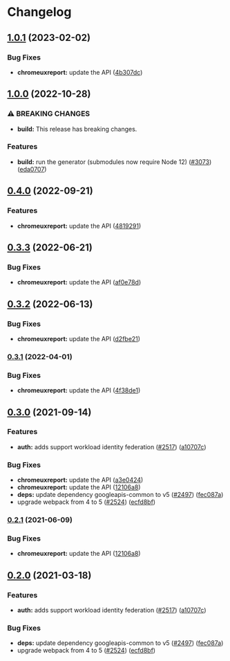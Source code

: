 # Changelog

## [1.0.1](https://github.com/googleapis/google-api-nodejs-client/compare/chromeuxreport-v1.0.0...chromeuxreport-v1.0.1) (2023-02-02)


### Bug Fixes

* **chromeuxreport:** update the API ([4b307dc](https://github.com/googleapis/google-api-nodejs-client/commit/4b307dc7bd9855bee38b2c6f365a5a7f7ae792c5))

## [1.0.0](https://github.com/googleapis/google-api-nodejs-client/compare/chromeuxreport-v0.4.0...chromeuxreport-v1.0.0) (2022-10-28)


### ⚠ BREAKING CHANGES

* **build:** This release has breaking changes.

### Features

* **build:** run the generator (submodules now require Node 12) ([#3073](https://github.com/googleapis/google-api-nodejs-client/issues/3073)) ([eda0707](https://github.com/googleapis/google-api-nodejs-client/commit/eda07079dadab46a80b6f9ede618f4f43030169e))

## [0.4.0](https://github.com/googleapis/google-api-nodejs-client/compare/chromeuxreport-v0.3.3...chromeuxreport-v0.4.0) (2022-09-21)


### Features

* **chromeuxreport:** update the API ([4819291](https://github.com/googleapis/google-api-nodejs-client/commit/48192918cdaa32a5fc59626923c21a7461884069))

## [0.3.3](https://github.com/googleapis/google-api-nodejs-client/compare/chromeuxreport-v0.3.2...chromeuxreport-v0.3.3) (2022-06-21)


### Bug Fixes

* **chromeuxreport:** update the API ([af0e78d](https://github.com/googleapis/google-api-nodejs-client/commit/af0e78dd53c11e7d2cd95ed74f21e5324d4e9625))

## [0.3.2](https://github.com/googleapis/google-api-nodejs-client/compare/chromeuxreport-v0.3.1...chromeuxreport-v0.3.2) (2022-06-13)


### Bug Fixes

* **chromeuxreport:** update the API ([d2fbe21](https://github.com/googleapis/google-api-nodejs-client/commit/d2fbe2192c33dd8f640bc5b6c03dbd30f9f7be50))

### [0.3.1](https://github.com/googleapis/google-api-nodejs-client/compare/chromeuxreport-v0.3.0...chromeuxreport-v0.3.1) (2022-04-01)


### Bug Fixes

* **chromeuxreport:** update the API ([4f38de1](https://github.com/googleapis/google-api-nodejs-client/commit/4f38de1693b9c3421de889df4adb8a207a01b3cc))

## [0.3.0](https://www.github.com/googleapis/google-api-nodejs-client/compare/chromeuxreport-v0.2.1...chromeuxreport-v0.3.0) (2021-09-14)


### Features

* **auth:** adds support workload identity federation ([#2517](https://www.github.com/googleapis/google-api-nodejs-client/issues/2517)) ([a10707c](https://www.github.com/googleapis/google-api-nodejs-client/commit/a10707c477759e7c9ef6360a2fe800856fb600c1))


### Bug Fixes

* **chromeuxreport:** update the API ([a3e0424](https://www.github.com/googleapis/google-api-nodejs-client/commit/a3e042442d39fcf826b4e07fbe5a8452235e5a67))
* **chromeuxreport:** update the API ([12106a8](https://www.github.com/googleapis/google-api-nodejs-client/commit/12106a8cf0b62cdfa320727d54f9170624b48071))
* **deps:** update dependency googleapis-common to v5 ([#2497](https://www.github.com/googleapis/google-api-nodejs-client/issues/2497)) ([fec087a](https://www.github.com/googleapis/google-api-nodejs-client/commit/fec087abcf3d994dd41c3ffa0a0c12b1f9f09dae))
* upgrade webpack from 4 to 5  ([#2524](https://www.github.com/googleapis/google-api-nodejs-client/issues/2524)) ([ecfd8bf](https://www.github.com/googleapis/google-api-nodejs-client/commit/ecfd8bfcd06e1beabff7ec9a8c4000222379eb8d))

### [0.2.1](https://www.github.com/googleapis/google-api-nodejs-client/compare/chromeuxreport-v0.2.0...chromeuxreport-v0.2.1) (2021-06-09)


### Bug Fixes

* **chromeuxreport:** update the API ([12106a8](https://www.github.com/googleapis/google-api-nodejs-client/commit/12106a8cf0b62cdfa320727d54f9170624b48071))

## [0.2.0](https://www.github.com/googleapis/google-api-nodejs-client/compare/chromeuxreport-v0.1.0...chromeuxreport-v0.2.0) (2021-03-18)


### Features

* **auth:** adds support workload identity federation ([#2517](https://www.github.com/googleapis/google-api-nodejs-client/issues/2517)) ([a10707c](https://www.github.com/googleapis/google-api-nodejs-client/commit/a10707c477759e7c9ef6360a2fe800856fb600c1))


### Bug Fixes

* **deps:** update dependency googleapis-common to v5 ([#2497](https://www.github.com/googleapis/google-api-nodejs-client/issues/2497)) ([fec087a](https://www.github.com/googleapis/google-api-nodejs-client/commit/fec087abcf3d994dd41c3ffa0a0c12b1f9f09dae))
* upgrade webpack from 4 to 5  ([#2524](https://www.github.com/googleapis/google-api-nodejs-client/issues/2524)) ([ecfd8bf](https://www.github.com/googleapis/google-api-nodejs-client/commit/ecfd8bfcd06e1beabff7ec9a8c4000222379eb8d))
